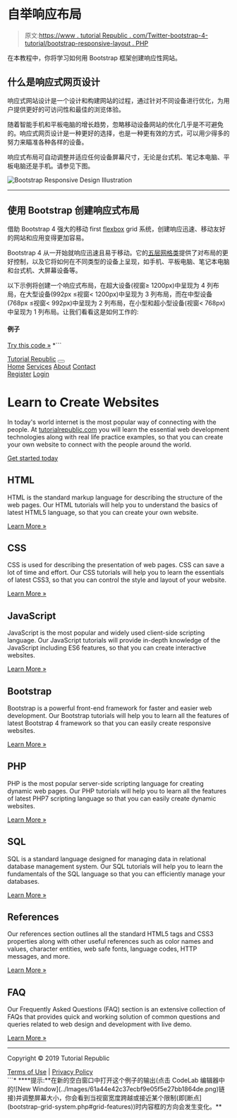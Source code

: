 # 自举响应布局

> 原文:[https://www . tutorial Republic . com/Twitter-bootstrap-4-tutorial/bootstrap-responsive-layout . PHP](https://www.tutorialrepublic.com/twitter-bootstrap-4-tutorial/bootstrap-responsive-layout.php)

在本教程中，你将学习如何用 Bootstrap 框架创建响应性网站。

## 什么是响应式网页设计

响应式网站设计是一个设计和构建网站的过程，通过针对不同设备进行优化，为用户提供更好的可访问性和最佳的浏览体验。

随着智能手机和平板电脑的增长趋势，忽略移动设备网站的优化几乎是不可避免的。响应式网页设计是一种更好的选择，也是一种更有效的方式，可以用少得多的努力来瞄准各种各样的设备。

响应式布局可自动调整并适应任何设备屏幕尺寸，无论是台式机、笔记本电脑、平板电脑还是手机。请参见下图。

![Bootstrap Responsive Design Illustration](../Images/fd7dc469dae93062d1e0b877af5c4e05.png)

* * *

## 使用 Bootstrap 创建响应式布局

借助 Bootstrap 4 强大的移动 first [flexbox](../css-tutorial/css3-flexible-box-layouts.php) grid 系统，创建响应迅速、移动友好的网站和应用变得更加容易。

Bootstrap 4 从一开始就响应迅速且易于移动。它的[五层网格类](bootstrap-grid-system.php)提供了对布局的更好控制，以及它将如何在不同类型的设备上呈现，如手机、平板电脑、笔记本电脑和台式机、大屏幕设备等。

以下示例将创建一个响应式布局，在超大设备(视窗≥ 1200px)中呈现为 4 列布局，在大型设备(992px ≤视窗< 1200px)中呈现为 3 列布局，而在中型设备(768px ≤视窗< 992px)中呈现为 2 列布局，在小型和超小型设备(视窗< 768px)中呈现为 1 列布局。让我们看看这是如何工作的:

#### 例子

[Try this code »](../codelab.php?topic=bootstrap-4&file=responsive-layout "Try this code using online Editor") *```
<!DOCTYPE html>
<html lang="en">
<head>
<meta charset="utf-8">
<meta name="viewport" content="width=device-width, initial-scale=1, shrink-to-fit=no">
<title>Bootstrap 4 Responsive Layout Example</title>
<link rel="stylesheet" href="css/bootstrap.min.css">
<script src="http://code.jquery.com/jquery-3.3.1.min.js"></script>
<script src="js/bootstrap.min.js"></script>
</head>
<body>
<nav class="navbar navbar-expand-md navbar-dark bg-dark mb-3">
    <div class="container-fluid">
        <a href="#" class="navbar-brand mr-3">Tutorial Republic</a>
        <button type="button" class="navbar-toggler" data-toggle="collapse" data-target="#navbarCollapse">
            <span class="navbar-toggler-icon"></span>
        </button>
        <div class="collapse navbar-collapse" id="navbarCollapse">
            <div class="navbar-nav">
                <a href="#" class="nav-item nav-link active">Home</a>
                <a href="#" class="nav-item nav-link">Services</a>
                <a href="#" class="nav-item nav-link">About</a>
                <a href="#" class="nav-item nav-link">Contact</a>
            </div>
            <div class="navbar-nav ml-auto">
                <a href="#" class="nav-item nav-link">Register</a>
                <a href="#" class="nav-item nav-link">Login</a>
            </div>
        </div>
    </div>    
</nav>
<div class="container">
    <div class="jumbotron">
        <h1>Learn to Create Websites</h1>
        <p class="lead">In today's world internet is the most popular way of connecting with the people. At <a href="https://www.tutorialrepublic.com" target="_blank">tutorialrepublic.com</a> you will learn the essential web development technologies along with real life practice examples, so that you can create your own website to connect with the people around the world.</p>
        <p><a href="https://www.tutorialrepublic.com" target="_blank" class="btn btn-success btn-lg">Get started today</a></p>
    </div>
    <div class="row">
        <div class="col-md-6 col-lg-4 col-xl-3">
            <h2>HTML</h2>
            <p>HTML is the standard markup language for describing the structure of the web pages. Our HTML tutorials will help you to understand the basics of latest HTML5 language, so that you can create your own website.</p>
            <p><a href="https://www.tutorialrepublic.com/html-tutorial/" target="_blank" class="btn btn-success">Learn More &raquo;</a></p>
        </div>
        <div class="col-md-6 col-lg-4 col-xl-3">
            <h2>CSS</h2>
            <p>CSS is used for describing the presentation of web pages. CSS can save a lot of time and effort. Our CSS tutorials will help you to learn the essentials of latest CSS3, so that you can control the style and layout of your website.</p>
            <p><a href="https://www.tutorialrepublic.com/css-tutorial/" target="_blank" class="btn btn-success">Learn More &raquo;</a></p>
        </div>
        <div class="col-md-6 col-lg-4 col-xl-3">
            <h2>JavaScript</h2>
            <p>JavaScript is the most popular and widely used client-side scripting language. Our JavaScript tutorials will provide in-depth knowledge of the JavaScript including ES6 features, so that you can create interactive websites.</p>
            <p><a href="https://www.tutorialrepublic.com/javascript-tutorial/" target="_blank" class="btn btn-success">Learn More &raquo;</a></p>
        </div>
        <div class="col-md-6 col-lg-4 col-xl-3">
            <h2>Bootstrap</h2>
            <p>Bootstrap is a powerful front-end framework for faster and easier web development. Our Bootstrap tutorials will help you to learn all the features of latest Bootstrap 4 framework so that you can easily create responsive websites.</p>
            <p><a href="https://www.tutorialrepublic.com/twitter-bootstrap-tutorial/" target="_blank" class="btn btn-success">Learn More &raquo;</a></p>
        </div>
        <div class="col-md-6 col-lg-4 col-xl-3">
            <h2>PHP</h2>
            <p>PHP is the most popular server-side scripting language for creating dynamic web pages. Our PHP tutorials will help you to learn all the features of latest PHP7 scripting language so that you can easily create dynamic websites.</p>
            <p><a href="https://www.tutorialrepublic.com/twitter-bootstrap-tutorial/" target="_blank" class="btn btn-success">Learn More &raquo;</a></p>
        </div>
        <div class="col-md-6 col-lg-4 col-xl-3">
            <h2>SQL</h2>
            <p>SQL is a standard language designed for managing data in relational database management system. Our SQL tutorials will help you to learn the fundamentals of the SQL language so that you can efficiently manage your databases.</p>
            <p><a href="https://www.tutorialrepublic.com/twitter-bootstrap-tutorial/" target="_blank" class="btn btn-success">Learn More &raquo;</a></p>
        </div>
        <div class="col-md-6 col-lg-4 col-xl-3">
            <h2>References</h2>
            <p>Our references section outlines all the standard HTML5 tags and CSS3 properties along with other useful references such as color names and values, character entities, web safe fonts, language codes, HTTP messages, and more.</p>
            <p><a href="https://www.tutorialrepublic.com/twitter-bootstrap-tutorial/" target="_blank" class="btn btn-success">Learn More &raquo;</a></p>
        </div>
        <div class="col-md-6 col-lg-4 col-xl-3">
            <h2>FAQ</h2>
            <p>Our Frequently Asked Questions (FAQ) section is an extensive collection of FAQs that provides quick and working solution of common questions and queries related to web design and development with live demo.</p>
            <p><a href="https://www.tutorialrepublic.com/twitter-bootstrap-tutorial/" target="_blank" class="btn btn-success">Learn More &raquo;</a></p>
        </div>
    </div>
    <hr>
    <footer>
        <div class="row">
            <div class="col-md-6">
                <p>Copyright © 2019 Tutorial Republic</p>
            </div>
            <div class="col-md-6 text-md-right">
                <a href="#" class="text-dark">Terms of Use</a> 
                <span class="text-muted mx-2">|</span> 
                <a href="#" class="text-dark">Privacy Policy</a>
            </div>
        </div>
    </footer>
</div>
</body>
</html>
```*  ****提示:**在新的空白窗口中打开这个例子的输出(点击 CodeLab 编辑器中的![New Window](../Images/61a44e42c37ecbf9e05f5e27bb1864de.png)链接)并调整屏幕大小，你会看到当视窗宽度跨越或接近某个限制(即[断点](bootstrap-grid-system.php#grid-features))时内容框的方向会发生变化。**